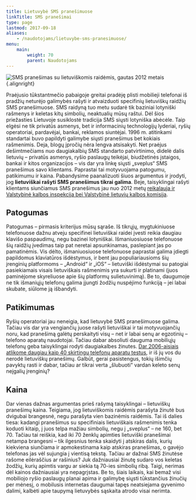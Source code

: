 ```yaml
---
title: Lietuvybė SMS pranešimuose
linkTitle: SMS pranešimai
type: page
lastmod: 2017-09-18
aliases:
    - /naudotojams/lietuvybe-sms-pranesimuose/
menu:
    main:
        weight: 70
        parent: Naudotojams
---
```


![SMS pranešimas su lietuviškomis raidėmis, gautas 2012 metais](sms_lt.png "SMS pranešimas su lietuviškomis raidėmis, gautas 2012 metais")
{.alignright}

Praėjusio tūkstantmečio pabaigoje greitai pradėję plisti mobilieji telefonai iš pradžių neturėjo galimybės rašyti ir
atvaizduoti specifinių lietuviškų raidžių SMS pranešimuose. SMS raidyną tuo metu sudarė tik baziniai lotyniški rašmenys
ir keletas kitų simbolių, neaktualių mūsų raštui. Dėl šios priežasties Lietuvoje susiklostė tradicija SMS siųsti
lotyniška abėcėle. Taip elgėsi ne tik privatūs asmenys, bet ir informacinių technologijų lyderiai, ryšių operatoriai,
pardavėjai, bankai, reklamos siuntėjai. 1996 m. atitinkami standartai buvo papildyti galimybe siųsti pranešimus bet
kokiais rašmenimis. Deja, blogų įpročių nėra lengva atsisakyti. Net praėjus dešimtmečiams nuo daugiakalbių SMS standarto
patvirtinimo, didelė dalis lietuvių – privatūs asmenys, ryšio paslaugų teikėjai, biudžetinės įstaigos, bankai ir kitos
organizacijos – vis dar yra linkę siųsti „sveplus“ SMS pranešimus savo klientams. Paprastai tai motyvuojama patogumu,
patikimumu ir kaina. Pabandysime paanalizuoti šiuos argumentus ir įrodyti, jog **lietuviškai rašyti SMS pranešimus
tikrai galima**. Beje, taisyklingai rašyti klientams siunčiamus SMS pranešimus jau nuo 2012
metų [reikalauja ir Valstybinė kalbos inspekcija bei Valstybinė lietuvių kalbos komisija](https://www.vlkk.lt/naujienos/kitos-naujienos/del-lietuvisko-raidyno-informacinese-trumposiose-zinutese-sms "Valstybinė lietuvių kalbos komisija – Dėl lietuviško raidyno informacinėse trumposiose žinutėse (SMS)").

Patogumas
---------

Patogumas – pirmasis kriterijus mūsų sąraše. Iš tikrųjų, mygtukiniuose telefonuose dažnu atveju specifinei lietuviškai
raidei įvesti reikia daugiau klavišo paspaudimų, negu bazinei lotyniškai. Išmaniuosiuose telefonuose šių raidžių
įvedimas taip pat neretai apsunkinamas, paslepiant jas po pamatinėmis. Vis dėlto, išmaniuosiuose telefonuose paprastai
galima įdiegti papildomus klaviatūros išdėstymus, ir bent jau populiariausioms šių įrenginių platformoms – „Android“ ir
„iOS“ – lietuviški išdėstymai su patogiai pasiekiamais visais lietuviškais rašmenimis yra sukurti ir platinami (juos
paminėjome skyreliuose apie šių platformų sulietuvinimą). Be to, daugumoje ne tik išmaniųjų telefonų galima įjungti
žodžių nuspėjimo funkciją – jei labai skubate, siūlome ją išbandyti.

Patikimumas
-----------

Ryšių operatoriai jau neneigia, kad lietuvybė SMS pranešimuose galima. Tačiau vis dar yra vengiančių juose rašyti
lietuviškai ir tai motyvuojančių noru, kad pranešimą galėtų perskaityti visų – net ir labai senų ar egzotinių – telefono
aparatų naudotojai. Tačiau dabar absoliuti dauguma mobiliųjų telefonų geba taisyklingai rodyti daugiakalbes
žinutes. [Dar 2006-aisiais atlikome daugiau kaip 40 skirtingų telefonų aparatų testus](https://web.archive.org/web/20100116145847/http://papartis.infoseka.lt/sms.htm),
ir iš jų vos du nerodė lietuviškų pranešimų. Galbūt, gerai pasistengus, tokių išimčių pavyktų rasti ir dabar, tačiau ar
tikrai verta „šlubuoti“ vardan keleto senų neįgalių įrenginių?

Kaina
-----

Dar vienas dažnas argumentas prieš rašymą taisyklingai – lietuviškų pranešimų kaina. Teigiama, jog lietuviškomis
raidėmis parašyta žinutė bus dvigubai brangesnė, negu parašyta vien bazinėmis raidėmis. Tai iš dalies tiesa: kadangi
pranešimus su specifiniais lietuviškais rašmenimis tenka koduoti kitaip, į juos telpa mažiau simbolių, negu į
„sveplus“ – ne 160, bet 70. Tačiau tai reiškia, kad iki 70 ženklų apimties lietuviški pranešimai netampa brangesni – tik
ilgesnius tenka skaidyti į atskiras dalis, kurių kiekviena siunčiama ir apmokestinama kaip atskiras pranešimas, o gavėjo
telefonas jas vėl sujungia į vientisą tekstą. Tačiau ar dažnai SMS žinutėse rašome eilėraščius ar rašinius? Juk
dažniausiai žinutę sudaro vos keletas žodžių, kurių apimtis vargu ar siekia tą 70-ies simbolių ribą. Taigi, nerimas dėl
kainos dažniausiai yra nepagrįstas. Be to, šiais laikais, kai bemaž visi mobiliojo ryšio paslaugų planai apima ir
galimybę siųsti tūkstančius žinučių per mėnesį, o mobilusis internetas daugumai tapęs neatsiejama gyvenimo dalimi,
kalbėti apie taupymą lietuvybės sąskaita atrodo visai nerimta.
